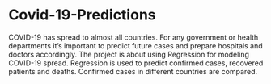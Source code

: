 # Covid-19-Predictions
COVID-19 has spread to almost all countries. For any government or health departments it’s important to predict future cases and prepare hospitals and doctors accordingly. The project is about using Regression for modeling COVID-19 spread. Regression is used to predict confirmed cases, recovered patients and deaths. Confirmed cases in different countries are compared.
